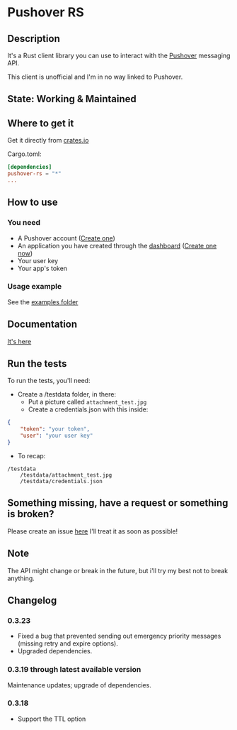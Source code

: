 # Pushover RS
## Description
It's a Rust client library you can use to interact with the [Pushover](https://www.pushover.net/) messaging API.

This client is unofficial and I'm in no way linked to Pushover.

## State: Working & Maintained

## Where to get it
Get it directly from [crates.io](https://crates.io/crates/pushover-rs)

Cargo.toml:
```Cargo.toml
[dependencies]
pushover-rs = "*"
...
```

## How to use
### You need
* A Pushover account ([Create one](https://pushover.net/signup))
* An application you have created through the [dashboard](https://www.pushover.net/) ([Create one now](https://pushover.net/apps/build))
* Your user key
* Your app's token

### Usage example
See the [examples folder](/examples)

## Documentation
[It's here](https://docs.rs/pushover-rs/latest/)

## Run the tests
To run the tests, you'll need:
- Create a /testdata folder, in there:
    - Put a picture called `attachment_test.jpg`
    - Create a credentials.json with this inside:
```json
{
    "token": "your token",
    "user": "your user key"
}
```
- To recap:
```
/testdata
    /testdata/attachment_test.jpg
    /testdata/credentials.json
```

## Something missing, have a request or something is broken?
Please create an issue [here](https://github.com/Emka877/pushover-rs/issues/new) I'll treat it as soon as possible!

## Note
The API might change or break in the future, but i'll try my best not to break anything.

## Changelog
### 0.3.23
- Fixed a bug that prevented sending out emergency priority messages (missing retry and expire options).
- Upgraded dependencies.

### 0.3.19 through latest available version
Maintenance updates; upgrade of dependencies.

### 0.3.18
- Support the TTL option
